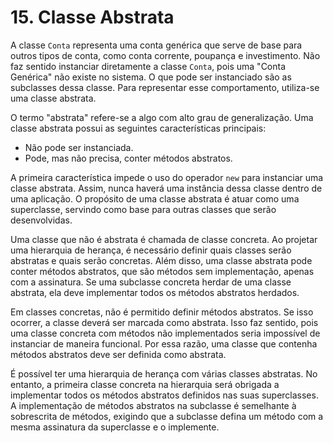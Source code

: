 # 15. Classe Abstrata

A classe `Conta` representa uma conta genérica que serve de base para outros tipos de conta, como conta corrente, poupança e investimento. Não faz sentido instanciar diretamente a classe `Conta`, pois uma "Conta Genérica" não existe no sistema. O que pode ser instanciado são as subclasses dessa classe. Para representar esse comportamento, utiliza-se uma classe abstrata.

O termo "abstrata" refere-se a algo com alto grau de generalização. Uma classe abstrata possui as seguintes características principais:

- Não pode ser instanciada.
- Pode, mas não precisa, conter métodos abstratos.

A primeira característica impede o uso do operador `new` para instanciar uma classe abstrata. Assim, nunca haverá uma instância dessa classe dentro de uma aplicação. O propósito de uma classe abstrata é atuar como uma superclasse, servindo como base para outras classes que serão desenvolvidas.

Uma classe que não é abstrata é chamada de classe concreta. Ao projetar uma hierarquia de herança, é necessário definir quais classes serão abstratas e quais serão concretas. Além disso, uma classe abstrata pode conter métodos abstratos, que são métodos sem implementação, apenas com a assinatura. Se uma subclasse concreta herdar de uma classe abstrata, ela deve implementar todos os métodos abstratos herdados.

Em classes concretas, não é permitido definir métodos abstratos. Se isso ocorrer, a classe deverá ser marcada como abstrata. Isso faz sentido, pois uma classe concreta com métodos não implementados seria impossível de instanciar de maneira funcional. Por essa razão, uma classe que contenha métodos abstratos deve ser definida como abstrata.

É possível ter uma hierarquia de herança com várias classes abstratas. No entanto, a primeira classe concreta na hierarquia será obrigada a implementar todos os métodos abstratos definidos nas suas superclasses. A implementação de métodos abstratos na subclasse é semelhante à sobrescrita de métodos, exigindo que a subclasse defina um método com a mesma assinatura da superclasse e o implemente.